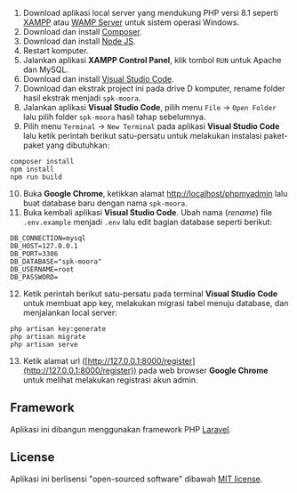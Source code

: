 1. Download aplikasi local server yang mendukung PHP versi 8.1 seperti [XAMPP](https://www.apachefriends.org/download.html) atau [WAMP Server](https://www.wampserver.com/en/download-wampserver-64bits/) untuk sistem operasi Windows.
2. Download dan install [Composer](https://getcomposer.org/Composer-Setup.exe).
3. Download dan install [Node JS](https://nodejs.org/en/download/).
4. Restart komputer.
5. Jalankan aplikasi **XAMPP Control Panel**, klik tombol `RUN` untuk Apache dan MySQL.
6. Download dan install [Visual Studio Code](https://code.visualstudio.com/Download).
7. Download dan ekstrak project ini pada drive D komputer, rename folder hasil ekstrak menjadi `spk-moora`.
8. Jalankan aplikasi **Visual Studio Code**, pilih menu `File` -> `Open Folder` lalu pilih folder `spk-moora` hasil tahap sebelumnya.
9. Pilih menu `Terminal` -> `New Terminal` pada aplikasi **Visual Studio Code** lalu ketik perintah berikut satu-persatu untuk melakukan instalasi paket-paket yang dibutuhkan:

```
composer install
npm install
npm run build
```

10. Buka **Google Chrome**, ketikkan alamat [http://localhost/phpmyadmin](http://localhost/phpmyadmin) lalu buat database baru dengan nama `spk-moora`.
11. Buka kembali aplikasi **Visual Studio Code**. Ubah nama (_rename_) file `.env.example` menjadi `.env` lalu edit bagian database seperti berikut:

```
DB_CONNECTION=mysql
DB_HOST=127.0.0.1
DB_PORT=3306
DB_DATABASE="spk-moora"
DB_USERNAME=root
DB_PASSWORD=
```

12. Ketik perintah berikut satu-persatu pada terminal **Visual Studio Code** untuk membuat app key, melakukan migrasi tabel menuju database, dan menjalankan local server:

```
php artisan key:generate
php artisan migrate
php artisan serve
```

13. Ketik alamat url ([http://127.0.0.1:8000/register](http://127.0.0.1:8000/register)) pada web browser **Google Chrome** untuk melihat melakukan registrasi akun admin.

## Framework

Aplikasi ini dibangun menggunakan framework PHP [Laravel](https://laravel.com).

## License

Aplikasi ini berlisensi "open-sourced software" dibawah [MIT license](https://opensource.org/licenses/MIT).